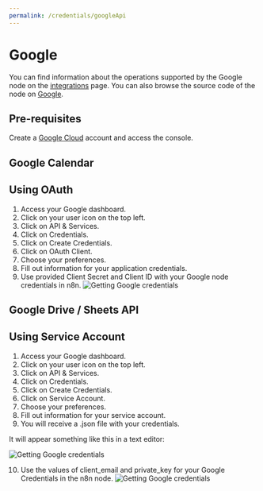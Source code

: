 ```yaml
---
permalink: /credentials/googleApi
---
```



# Google
You can find information about the operations supported by the Google node on the [integrations](https://n8n.io/integrations) page. You can also browse the source code of the node on [Google](https://github.com/n8n-io/n8n/tree/master/packages/nodes-base/nodes/Google).


## Pre-requisites

Create a [Google Cloud](https://cloud.google.com/) account and access the console.

## Google Calendar

<!-- ### API Key

1. Access your Google dashboard.
2. Click on your user icon on the top left.
3. Click on API & Services.
4. Click on Credentials.
5. Click on Create Credentials.
6. Click on API Key.
7. Use provided API Key with your Google node credentials in n8n.
![Getting Google credentials](https://i.imgur.com/r9KX5Gh.gif)  -->

## Using OAuth

1. Access your Google dashboard.
2. Click on your user icon on the top left.
3. Click on API & Services.
4. Click on Credentials.
5. Click on Create Credentials.
6. Click on OAuth Client.
7. Choose your preferences.
8. Fill out information for your application credentials.
9. Use provided Client Secret and Client ID with your Google node credentials in n8n.
![Getting Google credentials](https://i.imgur.com/NVmFY1u.gif)


## Google Drive / Sheets API

## Using Service Account

1. Access your Google dashboard.
2. Click on your user icon on the top left.
3. Click on API & Services.
4. Click on Credentials.
5. Click on Create Credentials.
6. Click on Service Account.
7. Choose your preferences.
8. Fill out information for your service account.
9. You will receive a .json file with your credentials.

It will appear something like this in a text editor:

![Getting Google credentials](https://i.imgur.com/zYNRAyd.png)

10. Use the values of client_email and private_key for your Google Credentials in the n8n node.
![Getting Google credentials](https://i.imgur.com/Q9eFy7B.gif)




